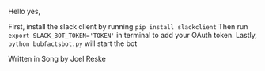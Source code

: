 Hello yes,

First, install the slack client by running `pip install slackclient`
Then run `export SLACK_BOT_TOKEN='TOKEN'` in terminal to add your OAuth token.
Lastly, `python bubfactsbot.py` will start the bot

Written in Song by Joel Reske
